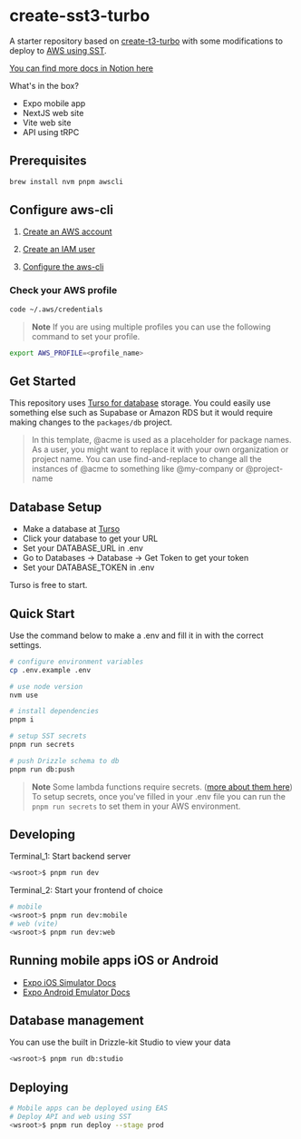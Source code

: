 # create-sst3-turbo

A starter repository based on [create-t3-turbo](https://github.com/t3-oss/create-t3-turbo) with some modifications to deploy to [AWS using SST](https://sst.dev).

[You can find more docs in Notion here](https://rollemira.notion.site/Create-SST3-Turbo-55cb58971dcf40cd8371ca3de24aebef?pvs=4)

What's in the box?

- Expo mobile app
- NextJS web site
- Vite web site
- API using tRPC

## Prerequisites

```bash
brew install nvm pnpm awscli
```

## Configure aws-cli

1. [Create an AWS account](https://aws.amazon.com)

2. [Create an IAM user](https://sst.dev/chapters/create-an-iam-user.html)

3. [Configure the aws-cli](https://sst.dev/chapters/configure-the-aws-cli.html#add-your-access-key-to-aws-cli)

### Check your AWS profile

```bash
code ~/.aws/credentials
```

> **Note** If you are using multiple profiles you can use the following command to set your profile.

```bash
export AWS_PROFILE=<profile_name>
```

## Get Started

This repository uses [Turso for database](https://turso.tech) storage. You could easily use something else such as Supabase or Amazon RDS but it would require making changes to the `packages/db` project.

> In this template, @acme is used as a placeholder for package names. As a user, you might want to replace it with your own organization or project name. You can use find-and-replace to change all the instances of @acme to something like @my-company or @project-name

## Database Setup

- Make a database at [Turso](https://turso.tech/)
- Click your database to get your URL
- Set your DATABASE_URL in .env
- Go to Databases -> Database -> Get Token to get your token
- Set your DATABASE_TOKEN in .env

Turso is free to start.

## Quick Start

Use the command below to make a .env and fill it in with the correct settings.

```bash
# configure environment variables
cp .env.example .env

# use node version
nvm use

# install dependencies
pnpm i

# setup SST secrets
pnpm run secrets

# push Drizzle schema to db
pnpm run db:push
```

> **Note** Some lambda functions require secrets. ([more about them here](https://sst.dev/chapters/handling-secrets-in-sst.html))
> To setup secrets, once you've filled in your .env file you
> can run the `pnpm run secrets` to set them in your AWS environment.

## Developing

Terminal_1: Start backend server

```bash
<wsroot>$ pnpm run dev
```

Terminal_2: Start your frontend of choice

```bash
# mobile
<wsroot>$ pnpm run dev:mobile
# web (vite)
<wsroot>$ pnpm run dev:web
```

## Running mobile apps iOS or Android

- [Expo iOS Simulator Docs](https://docs.expo.dev/workflow/ios-simulator)
- [Expo Android Emulator Docs](https://docs.expo.dev/workflow/android-studio-emulator)

## Database management

You can use the built in Drizzle-kit Studio to view your data

```bash
<wsroot>$ pnpm run db:studio
```

## Deploying

```bash
# Mobile apps can be deployed using EAS
# Deploy API and web using SST
<wsroot>$ pnpm run deploy --stage prod
```

